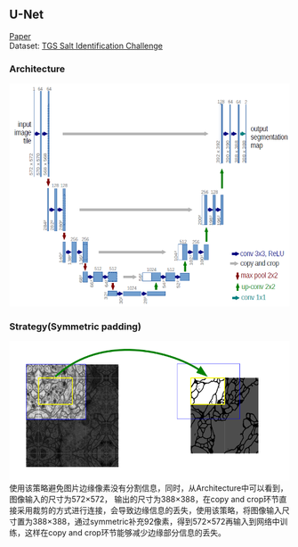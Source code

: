 ## U-Net
[Paper](https://arxiv.org/pdf/1505.04597.pdf)  
Dataset: [TGS Salt Identification Challenge](https://www.kaggle.com/competitions/tgs-salt-identification-challenge/data)

### Architecture
<div align='center'>
  <img src='https://github.com/Luxlios/Figure/blob/main/CNN/U-Net.png'height='400'>
</div>

### Strategy(Symmetric padding)
<div align='center'>
  <img src='https://github.com/Luxlios/Figure/blob/main/CNN/UNet_symmetric.png'height='250'>
</div>
  使用该策略避免图片边缘像素没有分割信息，同时，从Architecture中可以看到，图像输入的尺寸为572×572， 输出的尺寸为388×388，在copy and crop环节直接采用裁剪的方式进行连接，会导致边缘信息的丢失，使用该策略，将图像输入尺寸置为388×388，通过symmetric补充92像素，得到572×572再输入到网络中训练，这样在copy and crop环节能够减少边缘部分信息的丢失。
